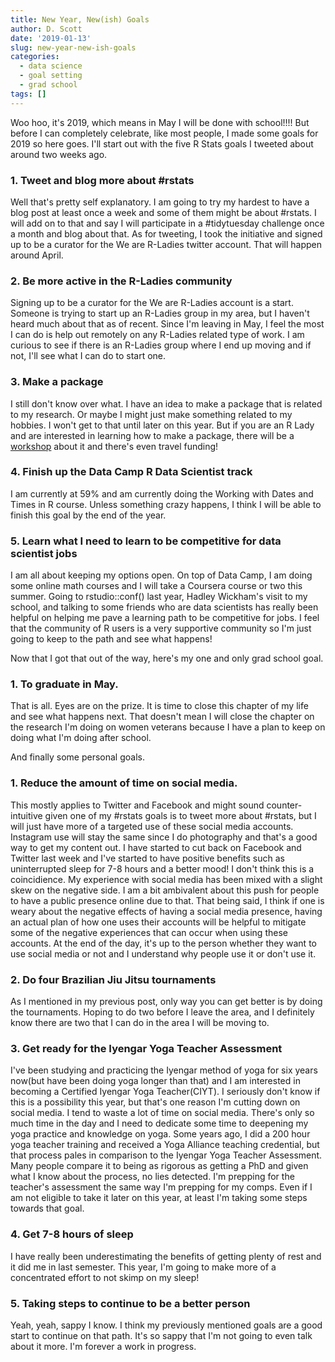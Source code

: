 ```yaml
---
title: New Year, New(ish) Goals
author: D. Scott
date: '2019-01-13'
slug: new-year-new-ish-goals
categories:
  - data science
  - goal setting
  - grad school
tags: []
---
```

Woo hoo, it's 2019, which means in May I will be done with school!!!! But before I can completely celebrate, like most people, I made some goals for 2019 so here goes. I'll start out with the five R Stats goals I tweeted about around two weeks ago.

### 1. Tweet and blog more about #rstats
Well that's pretty self explanatory. I am going to try my hardest to have a blog post at least once a week and some of them might be about #rstats. I will add on to that and say I will participate in a #tidytuesday challenge once a month and blog about that. As for tweeting, I took the initiative and signed up to be a curator for the We are R-Ladies twitter account. That will happen around April. 

### 2. Be more active in the R-Ladies community
Signing up to be a curator for the We are R-Ladies account is a start. Someone is trying to start up an R-Ladies group in my area, but I haven't heard much about that as of recent. Since I'm leaving in May, I feel the most I can do is help out remotely on any R-Ladies related type of work. I am curious to see if there is an R-Ladies group where I end up moving and if not, I'll see what I can do to start one.

### 3. Make a package
I still don't know over what. I have an idea to make a package that is related to my research. Or maybe I might just make something related to my hobbies. I won't get to that until later on this year. But if you are an R Lady and are interested in learning how to make a package, there will be a [workshop](https://forwards.github.io/edu/chicago/) about it and there's even travel funding!

### 4. Finish up the Data Camp R Data Scientist track
I am currently at 59% and am currently doing the Working with Dates and Times in R course. Unless something crazy happens, I think I will be able to finish this goal by the end of the year. 

### 5. Learn what I need to learn to be competitive for data scientist jobs
I am all about keeping my options open. On top of Data Camp, I am doing some online math courses and I will take a Coursera course or two this summer. Going to rstudio::conf() last year, Hadley Wickham's visit to my school, and talking to some friends who are data scientists has really been helpful on helping me pave a learning path to be competitive for jobs. I feel that the community of R users is a very supportive community so I'm just going to keep to the path and see what happens! 

Now that I got that out of the way, here's my one and only grad school goal.

### 1. To graduate in May.
That is all. Eyes are on the prize. It is time to close this chapter of my life and see what happens next. That doesn't mean I will close the chapter on the research I'm doing on women veterans because I have a plan to keep on doing what I'm doing after school.

And finally some personal goals.

### 1. Reduce the amount of time on social media.
This mostly applies to Twitter and Facebook and might sound counter-intuitive given one of my #rstats goals is to tweet more about #rstats, but I will just have more of a targeted use of these social media accounts. Instagram use will stay the same since I do photography and that's a good way to get my content out. I have started to cut back on Facebook and Twitter last week and I've started to have positive benefits such as uninterrupted sleep for 7-8 hours and a better mood! I don't think this is a coincidience.  My experience with social media has been mixed with a slight skew on the negative side. I am a bit ambivalent about this push for people to have a public presence online due to that. That being said, I think if one is weary about the negative effects of having a social media presence, having an actual plan of how one uses their accounts will be helpful to mitigate some of the negative experiences that can occur when using these accounts. At the end of the day, it's up to the person whether they want to use social media or not and I understand why people use it or don't use it. 

### 2. Do four Brazilian Jiu Jitsu tournaments
As I mentioned in my previous post, only way you can get better is by doing the tournaments. Hoping to do two before I leave the area, and I definitely know there are two that I can do in the area I will be moving to. 

### 3. Get ready for the Iyengar Yoga Teacher Assessment
I've been studying and practicing the Iyengar method of yoga for six years now(but have been doing yoga longer than that) and I am interested in becoming a Certified Iyengar Yoga Teacher(CIYT). I seriously don't know if this is a possibility this year, but that's one reason I'm cutting down on social media. I tend to waste a lot of time on social media. There's only so much time in the day and I need to dedicate some time to deepening my yoga practice and knowledge on yoga. Some years ago, I did a 200 hour yoga teacher training and received a Yoga Alliance teaching credential, but that process pales in comparison to the Iyengar Yoga Teacher Assessment. Many people compare it to being as rigorous as getting a PhD and given what I know about the process, no lies detected. I'm prepping for the teacher's assessment the same way I'm prepping for my comps. Even if I am not eligible to take it later on this year, at least I'm taking some steps towards that goal.

### 4. Get 7-8 hours of sleep
I have really been underestimating the benefits of getting plenty of rest and it did me in last semester. This year, I'm going to make more of a concentrated effort to not skimp on my sleep! 

### 5. Taking steps to continue to be a better person
Yeah, yeah, sappy I know. I think my previously mentioned goals are a good start to continue on that path. It's so sappy that I'm not going to even talk about it more. I'm forever a work in progress. 

